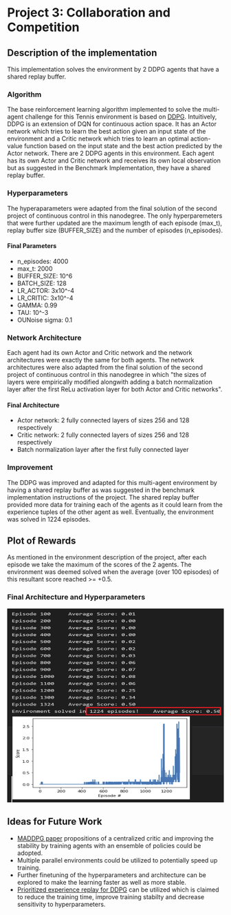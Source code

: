 # Project 3: Collaboration and Competition

## Description of the implementation
This implementation solves the environment by 2 DDPG agents that have a shared replay buffer.

### Algorithm
The base reinforcement learning algorithm implemented to solve the multi-agent challenge for this Tennis environment is based on [DDPG](https://arxiv.org/abs/1509.02971). Intuitively, DDPG is an extension of DQN for continuous action space. It has an Actor network which tries to learn the best action given an input state of the environment and a Critic network which tries to learn an optimal action-value function based on the input state and the best action predicted by the Actor network.
There are 2 DDPG agents in this environment. Each agent has its own Actor and Critic network and receives its own local observation but as suggested in the Benchmark Implementation, they have a shared replay buffer.

### Hyperparameters
The hyperaparameters were adapted from the final solution of the second project of continuous control in this nanodegree. The only hyperparemeters that were further updated are the maximum length of each episode (max_t), replay buffer size (BUFFER_SIZE) and the number of episodes (n_episodes).

#### Final Parameters
- n_episodes: 4000
- max_t: 2000
- BUFFER_SIZE: 10^6
- BATCH_SIZE: 128
- LR_ACTOR: 3x10^-4
- LR_CRITIC: 3x10^-4
- GAMMA: 0.99
- TAU: 10^-3
- OUNoise sigma: 0.1

### Network Architecture
Each agent had its own Actor and Critic network and the network architectures were exactly the same for both agents. The network architectures were also adapted from the final solution of the second project of continuous control in this nanodegree in which "the sizes of layers were empirically modified alongwith adding a batch normalization layer after the first ReLu activation layer for both Actor and Critic networks".   

#### Final Architecture
- Actor network: 2 fully connected layers of sizes 256 and 128 respectively
- Critic network: 2 fully connected layers of sizes 256 and 128 respectively
- Batch normalization layer after the first fully connected layer

### Improvement
The DDPG was improved and adapted for this multi-agent environment by having a shared replay buffer as was suggested in the benchmark implementation instructions of the project. The shared replay buffer provided more data for training each of the agents as it could learn from the experience tuples of the other agent as well. Eventually, the environment was solved in 1224 episodes. 

## Plot of Rewards
As mentioned in the environment description of the project, after each episode we take the maximum of the scores of the 2 agents. The environment was deemed solved when the average (over 100 episodes) of this resultant score reached >= +0.5.

### Final Architecture and Hyperparameters

<img src="./Images/final_agent.png" width=550 height=450>

## Ideas for Future Work
- [MADDPG paper](https://arxiv.org/pdf/1706.02275.pdf) propositions of a centralized critic and improving the stability by training agents with an ensemble of policies could be adopted.
- Multiple parallel environments could be utilized to potentially speed up training.
- Further finetuning of the hyperparameters and architecture can be explored to make the learning faster as well as more stable.
- [Prioritized experience replay for DDPG](https://ieeexplore.ieee.org/document/8122622) can be utilized which is claimed to reduce the training time, improve training stabilty and decrease sensitivity to hyperparameters.